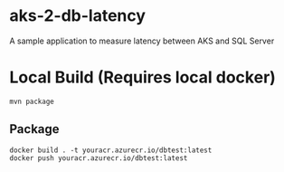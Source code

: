 # aks-2-db-latency
A sample application to measure latency between AKS and SQL Server
 
# Local Build (Requires local docker)
```
mvn package 
```

## Package 
```
docker build . -t youracr.azurecr.io/dbtest:latest
docker push youracr.azurecr.io/dbtest:latest
```
